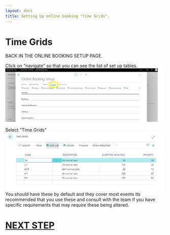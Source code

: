 ```yaml
---
layout: docs
title: Setting Up online booking "Time Grids".
---
```

# Time Grids
BACK IN THE ONLINE BOOKING SETUP PAGE.

Click on “navigate” so that you can see the list of set up tables.
![](media/garagehive-onlinebooking-5.png)

Select "Time Grids" 
![](media/garagehive-onlinebooking-21.png)
 You should have these by default and they cover most events its recommended that you use these and consult with the team if you have specific requirements that may require these being altered.

# [NEXT STEP](/docs/garagehive-onlinebooking-service-workgroups-and-service-hours.html)